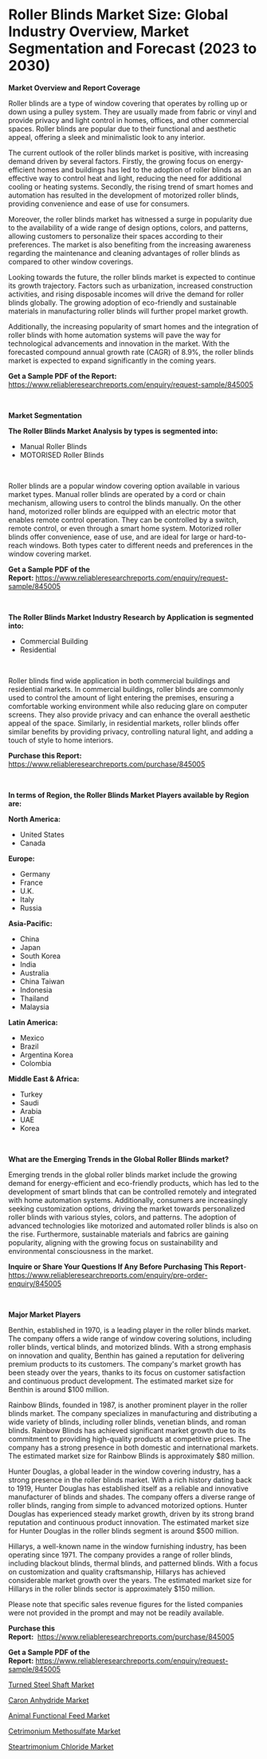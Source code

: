 <p><h1>Roller Blinds Market Size: Global Industry Overview, Market Segmentation and Forecast (2023 to 2030)</h1></p><p><strong>Market Overview and Report Coverage</strong></p>
<p><p>Roller blinds are a type of window covering that operates by rolling up or down using a pulley system. They are usually made from fabric or vinyl and provide privacy and light control in homes, offices, and other commercial spaces. Roller blinds are popular due to their functional and aesthetic appeal, offering a sleek and minimalistic look to any interior.</p><p>The current outlook of the roller blinds market is positive, with increasing demand driven by several factors. Firstly, the growing focus on energy-efficient homes and buildings has led to the adoption of roller blinds as an effective way to control heat and light, reducing the need for additional cooling or heating systems. Secondly, the rising trend of smart homes and automation has resulted in the development of motorized roller blinds, providing convenience and ease of use for consumers.</p><p>Moreover, the roller blinds market has witnessed a surge in popularity due to the availability of a wide range of design options, colors, and patterns, allowing customers to personalize their spaces according to their preferences. The market is also benefiting from the increasing awareness regarding the maintenance and cleaning advantages of roller blinds as compared to other window coverings.</p><p>Looking towards the future, the roller blinds market is expected to continue its growth trajectory. Factors such as urbanization, increased construction activities, and rising disposable incomes will drive the demand for roller blinds globally. The growing adoption of eco-friendly and sustainable materials in manufacturing roller blinds will further propel market growth.</p><p>Additionally, the increasing popularity of smart homes and the integration of roller blinds with home automation systems will pave the way for technological advancements and innovation in the market. With the forecasted compound annual growth rate (CAGR) of 8.9%, the roller blinds market is expected to expand significantly in the coming years.</p></p>
<p><strong>Get a Sample PDF of the Report:</strong> <a href="https://www.reliableresearchreports.com/enquiry/request-sample/845005">https://www.reliableresearchreports.com/enquiry/request-sample/845005</a></p>
<p>&nbsp;</p>
<p><strong>Market Segmentation</strong></p>
<p><strong>The Roller Blinds Market Analysis by types is segmented into:</strong></p>
<p><ul><li>Manual Roller Blinds</li><li>MOTORISED Roller Blinds</li></ul></p>
<p>&nbsp;</p>
<p><p>Roller blinds are a popular window covering option available in various market types. Manual roller blinds are operated by a cord or chain mechanism, allowing users to control the blinds manually. On the other hand, motorized roller blinds are equipped with an electric motor that enables remote control operation. They can be controlled by a switch, remote control, or even through a smart home system. Motorized roller blinds offer convenience, ease of use, and are ideal for large or hard-to-reach windows. Both types cater to different needs and preferences in the window covering market.</p></p>
<p><strong>Get a Sample PDF of the Report:</strong>&nbsp;<a href="https://www.reliableresearchreports.com/enquiry/request-sample/845005">https://www.reliableresearchreports.com/enquiry/request-sample/845005</a></p>
<p>&nbsp;</p>
<p><strong>The Roller Blinds Market Industry Research by Application is segmented into:</strong></p>
<p><ul><li>Commercial Building</li><li>Residential</li></ul></p>
<p>&nbsp;</p>
<p><p>Roller blinds find wide application in both commercial buildings and residential markets. In commercial buildings, roller blinds are commonly used to control the amount of light entering the premises, ensuring a comfortable working environment while also reducing glare on computer screens. They also provide privacy and can enhance the overall aesthetic appeal of the space. Similarly, in residential markets, roller blinds offer similar benefits by providing privacy, controlling natural light, and adding a touch of style to home interiors.</p></p>
<p><strong>Purchase this Report:</strong>&nbsp; <a href="https://www.reliableresearchreports.com/purchase/845005">https://www.reliableresearchreports.com/purchase/845005</a></p>
<p>&nbsp;</p>
<p><strong>In terms of Region, the Roller Blinds Market Players available by Region are:</strong></p>
<p>
    <p> <strong> North America: </strong>
        <ul>
            <li>United States</li>
            <li>Canada</li>
        </ul>
        </p> 
    <p> <strong> Europe: </strong>
        <ul>
            <li>Germany</li>
            <li>France</li>
            <li>U.K.</li>
            <li>Italy</li>
            <li>Russia</li>
        </ul>
        </p> 
    <p> <strong> Asia-Pacific: </strong>
        <ul>
            <li>China</li>
            <li>Japan</li>
            <li>South Korea</li>
            <li>India</li>
            <li>Australia</li>
            <li>China Taiwan</li>
            <li>Indonesia</li>
            <li>Thailand</li>
            <li>Malaysia</li>
        </ul>
        </p> 
    <p> <strong> Latin America: </strong>
        <ul>
            <li>Mexico</li>
            <li>Brazil</li>
            <li>Argentina Korea</li>
            <li>Colombia</li>
        </ul>
        </p> 
    <p> <strong> Middle East & Africa: </strong>
        <ul>
            <li>Turkey</li>
            <li>Saudi</li>
            <li>Arabia</li>
            <li>UAE</li>
            <li>Korea</li>
        </ul>
    </p>
    </p>
<p>&nbsp;</p>
<p><strong>What are the Emerging Trends in the Global Roller Blinds market?</strong></p>
<p><p>Emerging trends in the global roller blinds market include the growing demand for energy-efficient and eco-friendly products, which has led to the development of smart blinds that can be controlled remotely and integrated with home automation systems. Additionally, consumers are increasingly seeking customization options, driving the market towards personalized roller blinds with various styles, colors, and patterns. The adoption of advanced technologies like motorized and automated roller blinds is also on the rise. Furthermore, sustainable materials and fabrics are gaining popularity, aligning with the growing focus on sustainability and environmental consciousness in the market.</p></p>
<p><strong>Inquire or Share Your Questions If Any Before Purchasing This Report</strong>- <a href="https://www.reliableresearchreports.com/enquiry/pre-order-enquiry/845005">https://www.reliableresearchreports.com/enquiry/pre-order-enquiry/845005</a></p>
<p>&nbsp;</p>
<p><strong>Major Market Players</strong></p>
<p><p>Benthin, established in 1970, is a leading player in the roller blinds market. The company offers a wide range of window covering solutions, including roller blinds, vertical blinds, and motorized blinds. With a strong emphasis on innovation and quality, Benthin has gained a reputation for delivering premium products to its customers. The company's market growth has been steady over the years, thanks to its focus on customer satisfaction and continuous product development. The estimated market size for Benthin is around $100 million.</p><p>Rainbow Blinds, founded in 1987, is another prominent player in the roller blinds market. The company specializes in manufacturing and distributing a wide variety of blinds, including roller blinds, venetian blinds, and roman blinds. Rainbow Blinds has achieved significant market growth due to its commitment to providing high-quality products at competitive prices. The company has a strong presence in both domestic and international markets. The estimated market size for Rainbow Blinds is approximately $80 million.</p><p>Hunter Douglas, a global leader in the window covering industry, has a strong presence in the roller blinds market. With a rich history dating back to 1919, Hunter Douglas has established itself as a reliable and innovative manufacturer of blinds and shades. The company offers a diverse range of roller blinds, ranging from simple to advanced motorized options. Hunter Douglas has experienced steady market growth, driven by its strong brand reputation and continuous product innovation. The estimated market size for Hunter Douglas in the roller blinds segment is around $500 million.</p><p>Hillarys, a well-known name in the window furnishing industry, has been operating since 1971. The company provides a range of roller blinds, including blackout blinds, thermal blinds, and patterned blinds. With a focus on customization and quality craftsmanship, Hillarys has achieved considerable market growth over the years. The estimated market size for Hillarys in the roller blinds sector is approximately $150 million.</p><p>Please note that specific sales revenue figures for the listed companies were not provided in the prompt and may not be readily available.</p></p>
<p><strong>Purchase this Report:</strong>&nbsp;&nbsp;<a href="https://www.reliableresearchreports.com/purchase/845005">https://www.reliableresearchreports.com/purchase/845005</a></p>
<p></p>
<p><strong>Get a Sample PDF of the Report:</strong>&nbsp;<a href="https://www.reliableresearchreports.com/enquiry/request-sample/845005">https://www.reliableresearchreports.com/enquiry/request-sample/845005</a></p>
<p><p><a href="https://www.linkedin.com/pulse/turned-steel-shaft-market-insights-players-forecast-8zgpe/">Turned Steel Shaft Market</a></p><p><a href="https://www.linkedin.com/pulse/caron-anhydride-market-size-2023-2030-global-industrial-fjlce/">Caron Anhydride Market</a></p><p><a href="https://www.linkedin.com/pulse/animal-functional-feed-market-research-report-provides-nsdje/">Animal Functional Feed Market</a></p><p><a href="https://github.com/FassouRP/Market-Research-Report-List-2/blob/main/cetrimonium-methosulfate-market.md">Cetrimonium Methosulfate Market</a></p><p><a href="https://github.com/rexevange/Market-Research-Report-List-2/blob/main/steartrimonium-chloride-market.md">Steartrimonium Chloride Market</a></p></p>